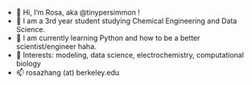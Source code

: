 - 👋 Hi, I’m Rosa, aka @tinypersimmon !
- 👀 I am a 3rd year student studying Chemical Engineering and Data Science.
- 🌱 I am currently learning Python and how to be a better scientist/engineer haha.
- 💞️ Interests: modeling, data science, electrochemistry, computational biology
- 📫 rosazhang (at) berkeley.edu

<!---
tinypersimmon/tinypersimmon is a ✨ special ✨ repository because its `README.md` (this file) appears on your GitHub profile.
You can click the Preview link to take a look at your changes.
--->
